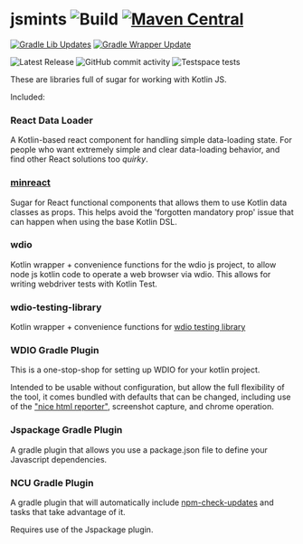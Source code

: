# jsmints ![Build](https://github.com/robertfmurdock/jsmints/actions/workflows/main.yml/badge.svg?branch=master) [![Maven Central](https://maven-badges.herokuapp.com/maven-central/com.zegreatrob.jsmints/jsmints-bom/badge.svg)](https://maven-badges.herokuapp.com/maven-central/com.zegreatrob/jsmints)

[![Gradle Lib Updates](https://github.com/robertfmurdock/jsmints/actions/workflows/gradle-update.yml/badge.svg?branch=master)](https://github.com/robertfmurdock/jsmints/actions/workflows/gradle-update.yml)
[![Gradle Wrapper Update](https://github.com/robertfmurdock/jsmints/actions/workflows/update-gradle-wrapper.yml/badge.svg?branch=master)](https://github.com/robertfmurdock/jsmints/actions/workflows/update-gradle-wrapper.yml)

![Latest Release](https://img.shields.io/github/v/release/robertfmurdock/jsmints)
![GitHub commit activity](https://img.shields.io/github/commit-activity/m/robertfmurdock/jsmints)
![Testspace tests](https://img.shields.io/testspace/passed/robertfmurdock/robertfmurdock:jsmints/master)

These are libraries full of sugar for working with Kotlin JS.

Included:

### React Data Loader

A Kotlin-based react component for handling simple data-loading state. For people who want extremely simple and clear data-loading behavior, and find other React solutions too *quirky*.

### [minreact](minreact/README.md)

Sugar for React functional components that allows them to use Kotlin data classes as props. This helps avoid the 'forgotten mandatory prop' issue that can happen when using the base Kotlin DSL.

### wdio

Kotlin wrapper + convenience functions for the wdio js project, to allow node js kotlin code to operate a web browser via wdio. This allows for writing webdriver tests with Kotlin Test.

### wdio-testing-library

Kotlin wrapper + convenience functions for [wdio testing library](https://testing-library.com/docs/webdriverio-testing-library/intro/) 

### WDIO Gradle Plugin

This is a one-stop-shop for setting up WDIO for your kotlin project.

Intended to be usable without configuration, but allow the full flexibility of the tool, it comes bundled with defaults that can be changed, including use of the ["nice html reporter"](https://github.com/rpii/wdio-html-reporter), screenshot capture, and chrome operation.

### Jspackage Gradle Plugin

A gradle plugin that allows you use a package.json file to define your Javascript dependencies.

### NCU Gradle Plugin

A gradle plugin that will automatically include [npm-check-updates](https://github.com/raineorshine/npm-check-updates) and tasks that take advantage of it.

Requires use of the Jspackage plugin.

